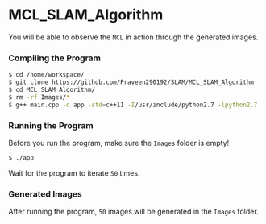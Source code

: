 

# MCL_SLAM_Algorithm
You will be able to observe the `MCL` in action through the generated images. 

### Compiling the Program
```sh
$ cd /home/workspace/
$ git clone https://github.com/Praveen290192/SLAM/MCL_SLAM_Algorithm
$ cd MCL_SLAM_Algorithm/
$ rm -rf Images/*
$ g++ main.cpp -o app -std=c++11 -I/usr/include/python2.7 -lpython2.7
```

### Running the Program
Before you run the program, make sure the `Images` folder is empty!
```sh
$ ./app
```
Wait for the program to iterate `50` times.

### Generated Images
After running the program, `50` images will be generated in the `Images` folder.
